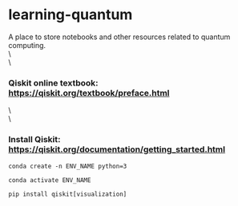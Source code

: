 # learning-quantum
A place to store notebooks and other resources related to quantum computing.   
\  
\
### Qiskit online textbook: https://qiskit.org/textbook/preface.html  
     
\     
\     
### Install Qiskit: https://qiskit.org/documentation/getting_started.html
```
conda create -n ENV_NAME python=3
```
```
conda activate ENV_NAME
```
```
pip install qiskit[visualization]
```